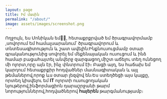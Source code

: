 ```yaml
---
layout: page
title: Իմ մասին
permalink: "/about/"
image: assets/images/screenshot.png
---
```


Ողջույն, ես Մոնիկան եմ👩‍🦰, հետաքրքրված եմ  ծրագրավորմամբ ,սովորում եմ համալսարանում՝ ծրագրավորում և տնտեսագիտություն և շատ ավելին:Ինքնուսուցմամբ օտար գրականությունից սովորել եմ մեքենայական ուսուցում և ինձ համար բացահայտել անվերջ զարգացող,միշտ աճելու տեղ ունեցող մի ոլորտ,որը այն էր, ինչ փնտրում էի։ 
Բացի այդ, ես հաճախ եմ կարդում հետաքրքիր հոդվածներ մասնագիտական և այլ թեմաներով,որոք ևս օտար լեզվով են։Ես ստեղծեցի այս կայքը, որտեղ կիսվելու եմ **IT** ոլորտի ուսուցողական նյութերով,ինֆորմացիոն դարաշրջանի թարմ նորություններով,հոդվածներով  **հայերեն** թարգմանությամբ։
